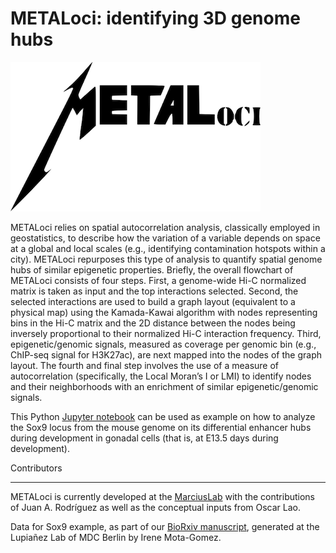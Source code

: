 # METALoci: identifying 3D genome hubs

![alt METALoci](https://github.com/3DGenomes/Sox9_METALoci/blob/main/pictures/METALoci_logo.png)

METALoci relies on spatial autocorrelation analysis, classically employed in geostatistics, to describe how the variation of a variable depends on space at a global and local scales (e.g., identifying contamination hotspots within a city). METALoci repurposes this type of analysis to quantify spatial genome hubs of similar epigenetic properties. Briefly, the overall flowchart of METALoci consists of four steps. First, a genome-wide Hi-C normalized matrix is taken as input and the top interactions selected. Second, the selected interactions are used to build a graph layout (equivalent to a physical map) using the Kamada-Kawai algorithm with nodes representing bins in the Hi-C matrix and the 2D distance between the nodes being inversely proportional to their normalized Hi-C interaction frequency. Third, epigenetic/genomic signals, measured as coverage per genomic bin (e.g., ChIP-seq signal for H3K27ac), are next mapped into the nodes of the graph layout. The fourth and final step involves the use of a measure of autocorrelation (specifically, the Local Moran’s I or LMI) to identify nodes and their neighborhoods with an enrichment of similar epigenetic/genomic signals.

This Python [Jupyter notebook](https://github.com/3DGenomes/Sox9_METALoci/blob/main/jupyter/Sox9_E13.5_METAloci.ipynb) can be used as example on how to analyze the Sox9 locus from the mouse genome on its differential enhancer hubs during development in gonadal cells (that is, at E13.5 days during development).

Contributors
************

METALoci is currently developed at the [MarciusLab](http://www.marciuslab.org>) with the contributions of Juan A. Rodríguez as well as the conceptual inputs from Oscar Lao.

Data for Sox9 example, as part of our [BioRxiv manuscript](DOI), generated at the Lupiañez Lab of MDC Berlin by Irene Mota-Gomez. 
